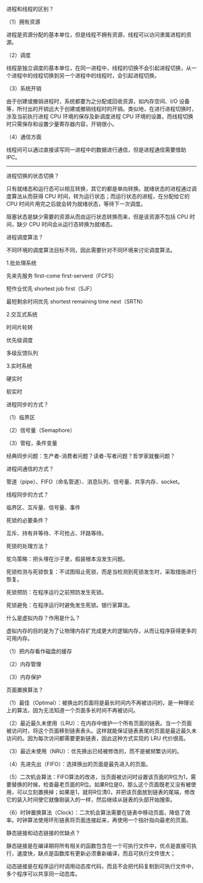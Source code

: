 进程和线程的区别？

（1）拥有资源

进程是资源分配的基本单位，但是线程不拥有资源，线程可以访问隶属进程的资源。

（2）调度

线程是独立调度的基本单位，在同一进程中，线程的切换不会引起进程切换，从一个进程中的线程切换到另一个进程中的线程时，会引起进程切换。

（3）系统开销

由于创建或撤销进程时，系统都要为之分配或回收资源，如内存空间、I/O 设备等，所付出的开销远大于创建或撤销线程时的开销。类似地，在进行进程切换时，涉及当前执行进程 CPU 环境的保存及新调度进程 CPU 环境的设置，而线程切换时只需保存和设置少量寄存器内容，开销很小。

（4）通信方面

线程间可以通过直接读写同一进程中的数据进行通信，但是进程通信需要借助 IPC。

-------------------------------------------------------------------
进程切换的状态切换？

只有就绪态和运行态可以相互转换，其它的都是单向转换。就绪状态的进程通过调度算法从而获得 CPU 时间，转为运行状态；而运行状态的进程，在分配给它的 CPU 时间片用完之后就会转为就绪状态，等待下一次调度。

阻塞状态是缺少需要的资源从而由运行状态转换而来，但是该资源不包括 CPU 时间，缺少 CPU 时间会从运行态转换为就绪态。


进程调度算法？

不同环境的调度算法目标不同，因此需要针对不同环境来讨论调度算法。

1.批处理系统

先来先服务 first-come first-serverd（FCFS）

短作业优先 shortest job first（SJF）

最短剩余时间优先 shortest remaining time next（SRTN）

2.交互式系统

时间片轮转

优先级调度

多级反馈队列

3.实时系统

硬实时

软实时



进程同步的方式？

（1）临界区

（2）信号量（Semaphore）

（3）管程，条件变量



经典同步问题：生产者-消费者问题？读者-写者问题？哲学家就餐问题？


进程间通信的方式？

管道（pipe）、FIFO（命名管道）、消息队列、信号量、共享内存、socket。



线程同步的方式？

临界区、互斥量、信号量、事件



死锁的必要条件？

互斥、持有并等待、不可抢占、环路等待。



死锁的处理方法？

鸵鸟策略：把头埋在沙子里，假装根本没发生问题。

死锁检测与死锁恢复：不试图阻止死锁，而是当检测到死锁发生时，采取措施进行恢复。

死锁预防：在程序运行之前预防发生死锁。

死锁避免：在程序运行时避免发生死锁。银行家算法。


什么是虚拟内存？作用是什么？

虚拟内存的目的是为了让物理内存扩充成更大的逻辑内存，从而让程序获得更多的可用内存。

（1）把内存看作磁盘的缓存

（2）内存管理

（3）内存保护


页面置换算法？

（1）最佳（Optimal）：被换出的页面将是最长时间内不再被访问的，是一种理论上的算法，因为无法知道一个页面多长时间不再被访问。

（2）最近最久未使用（LRU）：在内存中维护一个所有页面的链表。当一个页面被访问时，将这个页面移到链表表头。这样就能保证链表表尾的页面是最近最久未访问的。因为每次访问都需要更新链表，因此这种方式实现的 LRU 代价很高。

（3）最近未使用（NRU）：优先换出已经被修改的，而不是被频繁访问的。

（4）先进先出（FIFO）：选择换出的页面是最先进入的页面。

（5）二次机会算法：FIFO算法的改进，当页面被访问时设置该页面的R位为1，需要替换的时候，检查最老页面的R位。如果R位是0，那么这个页面既老又没有被使用，可以立刻置换掉；如果是1，就将R位清0，并把该页面放到链表的尾端，修改它的装入时间使它就像刚装入的一样，然后继续从链表的头部开始搜索。

（6）时钟置换算法（Clock）：二次机会算法需要在链表中移动页面，降低了效率。时钟算法使用环形链表将页面连接起来，再使用一个指针指向最老的页面。



静态链接和动态链接的优缺点？

静态链接是在编译期将所有相关的函数包含在一个可执行文件中，优点是直接可执行，速度快，缺点是函数库有更新必须重新编译，而且可执行文件很大；

动态链接是在程序运行时调用动态库代码，而且不会把代码复制到可执行文件中，多个程序可以共享同一动态库。


